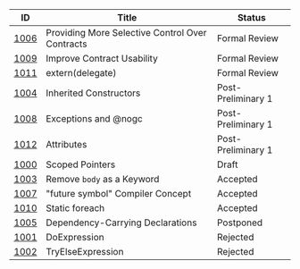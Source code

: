 |                  ID|                           Title|  Status|
|--------------------|--------------------------------|--------|
|[1006](./DIP1006.md)|Providing More Selective Control Over Contracts|Formal Review|
|[1009](./DIP1009.md)|      Improve Contract Usability|Formal Review|
|[1011](./DIP1011.md)|                extern(delegate)|Formal Review|
|[1004](./DIP1004.md)|          Inherited Constructors|Post-Preliminary 1|
|[1008](./DIP1008.md)|            Exceptions and @nogc|Post-Preliminary 1|
|[1012](./DIP1012.md)|                      Attributes|Post-Preliminary 1|
|[1000](./DIP1000.md)|                 Scoped Pointers|Draft|
|[1003](./DIP1003.md)|      Remove `body` as a Keyword|Accepted|
|[1007](./DIP1007.md)|"future symbol" Compiler Concept|Accepted|
|[1010](./DIP1010.md)|                  Static foreach|Accepted|
|[1005](./DIP1005.md)|Dependency-Carrying Declarations|Postponed|
|[1001](./DIP1001.md)|                    DoExpression|Rejected|
|[1002](./DIP1002.md)|               TryElseExpression|Rejected|
